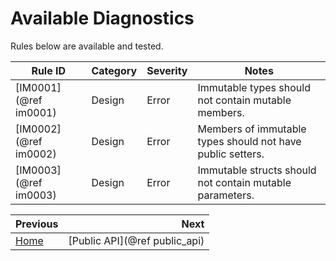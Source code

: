 # Available Diagnostics

<div style="display: none;">
    @subpage im0001
    @subpage im0002
    @subpage im0003
</div>

Rules below are available and tested.

<div class="full_width_table">

| Rule ID               | Category | Severity | Notes                                                      |
|-----------------------|----------|----------|------------------------------------------------------------|
| [IM0001](@ref im0001) | Design   | Error    | Immutable types should not contain mutable members.        |
| [IM0002](@ref im0002) | Design   | Error    | Members of immutable types should not have public setters. |
| [IM0003](@ref im0003) | Design   | Error    | Immutable structs should not contain mutable parameters.   |

</div>

<div class="section_buttons">

| Previous                      |                          Next |
|:------------------------------|------------------------------:|
| [Home](../../../README.md)    | [Public API](@ref public_api) |

</div>